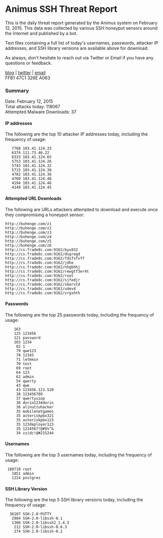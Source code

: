 # Animus SSH Threat Report

This is the daily threat report generated by the Animus system on February 12, 2015. This data was collected by various SSH honeypot sensors around the Internet and published by a bot.  

Text files containing a full list of today's usernames, passwords, attacker IP addresses, and SSH library versions are available above for download.  

As always, don't hesitate to reach out via Twitter or Email if you have any questions or feedback.  

[blog](http://morris.guru) | [twitter](https://twitter.com/andrew___morris) | [email](mailto:andrew@morris.guru)  
FFB1 47C1 326E A063  

### Summary

Date: February 12, 2015  
Total attacks today: 118067  
Attempted Malware Downloads: 37 

#### IP addresses
The following are the top 10 attacker IP addresses today, including the frequency of usage:
```
   7768 103.41.124.33
   6374 111.73.46.22
   6333 103.41.124.65
   5753 103.41.124.26
   5743 103.41.124.32
   5715 103.41.124.38
   4782 103.41.124.36
   4760 103.41.124.48
   4194 103.41.124.46
   4149 103.41.124.45
```

#### Attempted URL Downloads
The following are URLs attackers attempted to download and execute once they compromising a honeypot sensor:
```
http://buhenge.com/z1
http://buhenge.com/z2
http://buhenge.com/z3
http://buhenge.com/z4
http://buhenge.com/z5
http://buhenge.com/z6
http://cs.frade8c.com:9162/byv832
http://cs.frade8c.com:9162/dsgregd
http://cs.frade8c.com:9162/fdsfsfvff
http://cs.frade8c.com:9162/jdhe
http://cs.frade8c.com:9162/nhgbhhj
http://cs.frade8c.com:9162/rewgtf3er4t
http://cs.frade8c.com:9162/root
http://cs.frade8c.com:9162/sjfedjr
http://cs.frade8c.com:9162/smarvtd
http://cs.frade8c.com:9162/udevd
http://cs.frade8c.com:9162/vrgshth
```

#### Passwords
The following are the top 25 passwords today, including the frequency of usage:
```
    163 
    125 123456
    121 password
    103 1234
     82 1
     79 qwe123
     78 12345
     71 letmein
     70 test
     69 root
     64 123
     62 admin
     54 qwerty
     43 qwe
     43 123456.123.520
     38 123456789
     37 qwertyuiop
     36 dorin1234dorin
     36 alinutzuhacker
     35 mobilenetgames
     35 asteriskpbx321
     35 asteriskpbx123
     35 123deployer123
     35 1234567!@#$%^&
     34 zzidc!@#215244
```

#### Usernames
The following are the top 3 usernames today, including the frequency of usage:
```
 108710 root
   1851 admin
   1224 postgres
```

#### SSH Library Version
The following are the top 5 SSH library versions today, including the frequency of usage:
```
  36107 SSH-2.0-PUTTY
   2984 SSH-2.0-libssh-0.1
   1386 SSH-2.0-libssh2_1.4.3
    212 SSH-2.0-libssh-0.6.3
    174 SSH-2.0-libssh-0.2
```
